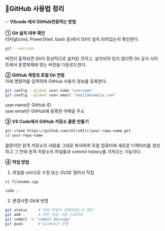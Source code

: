## 📜GitHub 사용법 정리
✅ **VScode 에서 GitHub연동하는 방법**</br></br>
**① Git 설치 여부 확인** </br>
터미널(cmd, PowerShell, bash 등)에서 Git이 설치 되어있는지 확인한다.
```bash
git --version
```
버전이 출력되면 Git이 정상적으로 설치된 것이고, 설치되어 있지 않다면 Git 공식 사이트에서 운영체제에 맞는 버전을 다운로드한다.

**② GitHub 계정과 로컬 Git 연동** </br>
아래 명령어를 입력하여 GitHub 사용자 정보를 등록한다.
```bash
git config --global user.name "username"
git config --global user.email "email@example.com"
```
user.name은 GitHub ID </br>
user.email은 GitHub에 등록한 이메일 주소

**③ VS Code에서 GitHub 저장소 클론 만들기** </br>
```bash
git clone https://github.com/chlrudtlr/your-repo-name.git
cd your-repo-name
```
클론이란 원격 저장소의 내용을 그대로 복사하여 로컬 컴퓨터에 새로운 디렉터리를 생성하고 그 안에 원격 저장소의 파일들과 commit history를 가져오는 기능이다.

**④ 작업 방법** </br>
1) 파일을 vim으로 수정 또는 GUI로 열어서 작업
```bash
vi filename.cpp
```
```bash
code .
```
2) 변경사항 Git에 반영
```bash
git status     # 어떤 파일이 변경되었는지 확인
git add .      # 모든 변경 사항 스테이징
git commit -m "commit message"
git push       # GitHub로 반영
```
